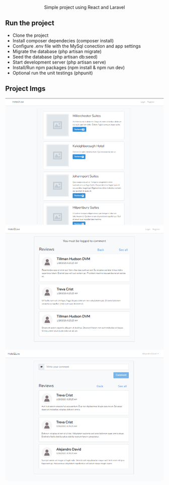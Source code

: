 <p align="center"> Simple project using React and Laravel </p>

## Run the project

<ul>
        <li>
            Clone the project
        </li>
        <li>
            Install composer dependecies (composer install)
        </li>
        <li>
            Configure .env file with the MySql conection and app settings
        </li>
        <li>
            Migrate the database (php artisan migrate)
        </li>
        <li>
            Seed the database (php artisan db:seed)
        </li>
        <li>
            Start development server (php artisan serve)
        </li>
        <li>
            Install/Run npm packages (npm install & npm run dev)
        </li>
        <li>
            Optional run the unit testings (phpunit)
        </li>
</ul>

## Project Imgs

![Screen 1](public/img/screens/scr1.png)
![Screen 2](public/img/screens/scr2.png)
![Screen 3](public/img/screens/scr3.png)
